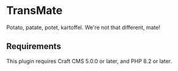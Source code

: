 # TransMate

Potato, patate, potet, kartoffel. We're not that different, mate!

## Requirements

This plugin requires Craft CMS 5.0.0 or later, and PHP 8.2 or later.

